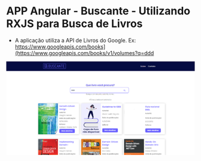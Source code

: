 # APP Angular - Buscante - Utilizando RXJS para Busca de Livros

- A aplicação utiliza a API de Livros do Google. Ex: https://www.googleapis.com/books](https://www.googleapis.com/books/v1/volumes?q=ddd

![screenshot](https://github.com/oadcavalcante/rxjs-angular-buscante/blob/main/src/assets/imagens/screenshot.png)
